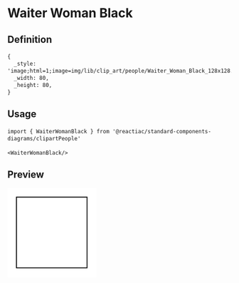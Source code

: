 # Waiter Woman Black

## Definition

```
{
  _style: 'image;html=1;image=img/lib/clip_art/people/Waiter_Woman_Black_128x128.pngstrokeColor=none;',
  _width: 80,
  _height: 80,
}
```

## Usage

```
import { WaiterWomanBlack } from '@reactiac/standard-components-diagrams/clipartPeople'

<WaiterWomanBlack/>
```

## Preview

<img src="./waiter-woman-black.png" width="200"/>

